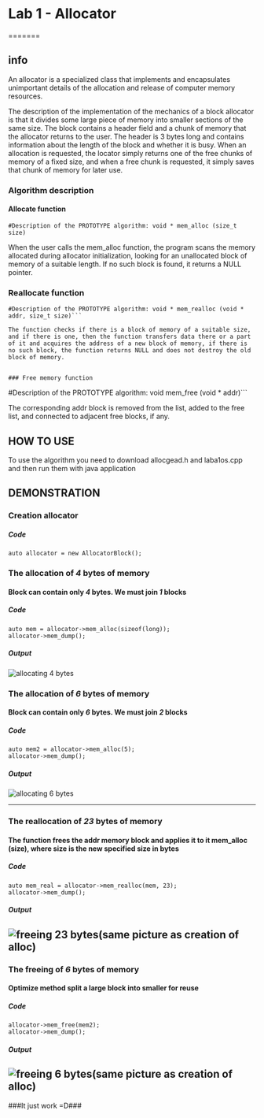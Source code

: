 
# Lab 1 - Allocator
=======


## info


An allocator is a specialized class that implements and encapsulates unimportant details of the allocation and release of computer memory resources.

The description of the implementation of the mechanics of a block allocator is that it divides some large piece of memory into smaller sections of the same size.
The block contains a header field and a chunk of memory that the allocator returns to the user. The header is 3 bytes long and contains information about the length of the block and whether it is busy.
When an allocation is requested, the locator simply returns one of the free chunks of memory of a fixed size, and when a free chunk is requested, it simply saves that chunk of memory for later use.

### Algorithm description

#### Allocate function
```
#Description of the PROTOTYPE algorithm: void * mem_alloc (size_t size)
```

When the user calls the mem_alloc function, the program scans the memory allocated during allocator initialization, looking for an unallocated block of memory of a suitable length. If no such block is found, it returns a NULL pointer.
### Reallocate function
```
#Description of the PROTOTYPE algorithm: void * mem_realloc (void * addr, size_t size)```

The function checks if there is a block of memory of a suitable size, and if there is one, then the function transfers data there or a part of it and acquires the address of a new block of memory, if there is no such block, the function returns NULL and does not destroy the old block of memory.


### Free memory function
```
#Description of the PROTOTYPE algorithm: void mem_free (void * addr)```

The corresponding addr block is removed from the list, added to the free list, and connected to adjacent free blocks, if any.

## HOW TO USE

To use the algorithm you need to download allocgead.h and laba1os.cpp and then run them with java application
## DEMONSTRATION

### Creation allocator

##### Code
```auto allocator = new AllocatorBlock();```


### The allocation of *4* bytes of memory
#### Block can contain only *4* bytes. We must join *1* blocks
##### Code
```
auto mem = allocator->mem_alloc(sizeof(long));
allocator->mem_dump();
```

##### Output
![allocating 4 bytes](images/4aloc.PNG)

### The allocation of *6* bytes of memory
#### Block can contain only *6* bytes. We must join *2* blocks
##### Code

```
auto mem2 = allocator->mem_alloc(5);
allocator->mem_dump();
```

##### Output
![allocating 6 bytes](images/6aloc.PNG)

---

### The reallocation of *23* bytes of memory
#### The function frees the addr memory block and applies it to it mem_alloc (size), where size is the new specified size in bytes
##### Code
```
auto mem_real = allocator->mem_realloc(mem, 23);
allocator->mem_dump();
```

##### Output
![freeing 23 bytes(same picture as creation of alloc)](images/realoc.PNG)
---
### The freeing of *6* bytes of memory
#### Optimize method split a large block into smaller for reuse
##### Code
```
allocator->mem_free(mem2);
allocator->mem_dump();
```

##### Output
![freeing 6 bytes(same picture as creation of alloc)](images/Memfree.PNG)
---

###It just work =D###
